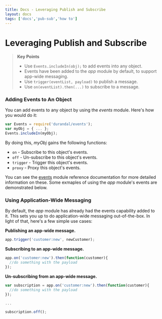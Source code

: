 ```yaml
---
title: Docs - Leveraging Publish and Subscribe
layout: docs
tags: ['docs','pub-sub','how to']
---
```

# Leveraging Publish and Subscribe
####

<blockquote>
  <strong>Key Points</strong>
  <ul>
    <li>
        Use <code>Events.includeIn(obj);</code> to add events into any object.
    </li>
    <li>
        Events have been added to the <em>app</em> module by default, to support app-wide messaging.
    </li>
    <li>
        Use <code>trigger(eventList, payload)</code> to publish a message.
    </li>
    <li>
        Use <code>on(eventList).then(...)</code> to subscribe to a message.
    </li>
  </ul>
</blockquote>

### Adding Events to An Object

You can add events to any object by using the _events_ module. Here's how you would do it:

```javascript
var Events = require('durandal/events');
var myObj = { ... };
Events.includeIn(myObj);
```

By doing this, _myObj_ gains the following functions:

* `on` - Subscribe to this object's events.
* `off` - Un-subscribe to this object's events.
* `trigger` - Trigger this object's events.
* `proxy` - Proxy this object's events.

You can see the [events](Events.html.md) module reference documentation for more detailed information on these.
Some exmaples of using the _app_ module's events are demonstrated below.

### Using Application-Wide Messaging

By default, the _app_ module has already had the events capability added to it.
This sets you up to do application-wide messaging out-of-the-box. In light of that, here's a few simple use cases:

**Publishing an app-wide message.**
```javascript
app.trigger('customer:new', newCustomer);
```

**Subscribing to an app-wide message.**
```javascript
app.on('customer:new').then(function(customer){
  //do something with the payload
});
```

**Un-subscribing from an app-wide message.**
```javascript
var subscription = app.on('customer:new').then(function(customer){
  //do something with the payload
});

...

subscription.off();
```
